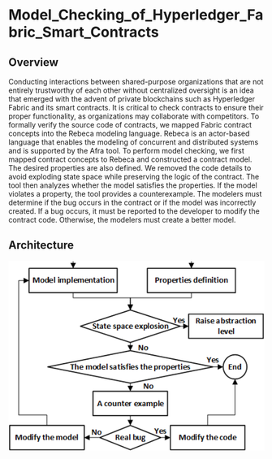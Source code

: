 # Model_Checking_of_Hyperledger_Fabric_Smart_Contracts
## Overview
Conducting interactions between shared-purpose organizations that are not entirely trustworthy of each other without centralized oversight is an idea that emerged with the advent of private blockchains such as Hyperledger Fabric and its smart contracts. It is critical to check contracts to ensure their proper functionality, as organizations may collaborate with competitors. 
To formally verify the source code of contracts, we mapped Fabric contract concepts into the Rebeca modeling language. Rebeca is an actor-based language that enables the modeling of concurrent and distributed systems and is supported by the Afra tool. To perform model checking, we first mapped contract concepts to Rebeca and constructed a contract model. The desired properties are also defined. We removed the code details to avoid exploding state space while preserving the logic of the contract. The tool then analyzes whether the model satisfies the properties. If the model violates a property, the tool provides a counterexample. The modelers must determine if the bug occurs in the contract or if the model was incorrectly created. If a bug occurs, it must be reported to the developer to modify the contract code. Otherwise, the modelers must create a better model.

## Architecture
<p align="center">
  <img src="docs/rebeca_dg.png" width="600">
</p>

